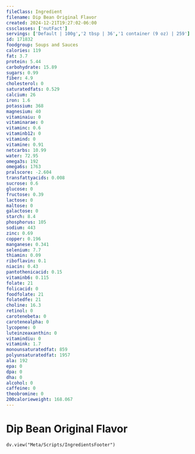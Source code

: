 ```yaml
---
fileClass: Ingredient
filename: Dip Bean Original Flavor
created: 2024-12-21T19:27:02-06:00
cssclasses: ['nutFact']
servings: ['Default | 100g','2 tbsp | 36','1 container (9 oz) | 259']
id: 171832
foodgroup: Soups and Sauces
calories: 119
fat: 3.7
protein: 5.44
carbohydrate: 15.89
sugars: 0.99
fiber: 4.9
cholesterol: 0
saturatedfats: 0.529
calcium: 26
iron: 1.6
potassium: 368
magnesium: 40
vitaminaiu: 0
vitaminarae: 0
vitaminc: 0.6
vitaminb12: 0
vitamind: 0
vitamine: 0.91
netcarbs: 10.99
water: 72.95
omega3s: 192
omega6s: 1763
pralscore: -2.604
transfattyacids: 0.008
sucrose: 0.6
glucose: 0
fructose: 0.39
lactose: 0
maltose: 0
galactose: 0
starch: 8.4
phosphorus: 105
sodium: 443
zinc: 0.69
copper: 0.196
manganese: 0.341
selenium: 7.7
thiamin: 0.09
riboflavin: 0.1
niacin: 0.43
pantothenicacid: 0.15
vitaminb6: 0.115
folate: 21
folicacid: 0
foodfolate: 21
folatedfe: 21
choline: 16.3
retinol: 0
carotenebeta: 0
carotenealpha: 0
lycopene: 0
luteinzeaxanthin: 0
vitamindiu: 0
vitamink: 1.7
monounsaturatedfat: 859
polyunsaturatedfat: 1957
ala: 192
epa: 0
dpa: 0
dha: 0
alcohol: 0
caffeine: 0
theobromine: 0
200calorieweight: 168.067
---
```


# Dip Bean Original Flavor

```dataviewjs
dv.view("Meta/Scripts/IngredientsFooter")
```